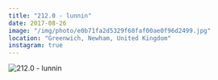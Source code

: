 ```yaml
---
title: "212.0 - lunnin"
date: 2017-08-26
image: "/img/photo/e0b71fa2d5329f68faf00ae0f96d2499.jpg"
location: "Greenwich, Newham, United Kingdom"
instagram: true
---
```


![212.0 - lunnin](/img/photo/e0b71fa2d5329f68faf00ae0f96d2499.jpg)
